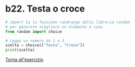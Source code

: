 # b22. Testa o croce
```python
# import la la funzione randrange dalla libreria random
# per generare scegliere un elemento a caso
from random import choice

# Leggo un numero da 1 a 3
scelta = choice(["Testa", "Croce"])
print(scelta)
```

[Torna all'esercizio](2-selezione#b22-testa-o-croce)